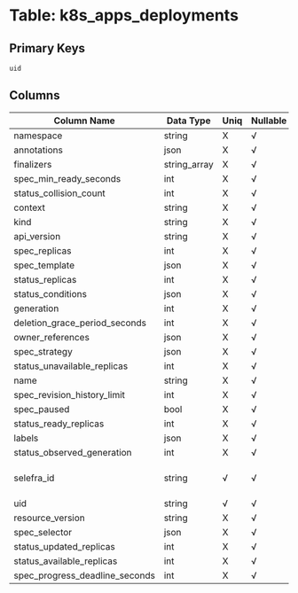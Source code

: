 # Table: k8s_apps_deployments

## Primary Keys 

```
uid
```


## Columns 

|  Column Name   |  Data Type  | Uniq | Nullable | Description | 
|  ----  | ----  | ----  | ----  | ---- | 
| namespace | string | X | √ |  | 
| annotations | json | X | √ |  | 
| finalizers | string_array | X | √ |  | 
| spec_min_ready_seconds | int | X | √ |  | 
| status_collision_count | int | X | √ |  | 
| context | string | X | √ |  | 
| kind | string | X | √ |  | 
| api_version | string | X | √ |  | 
| spec_replicas | int | X | √ |  | 
| spec_template | json | X | √ |  | 
| status_replicas | int | X | √ |  | 
| status_conditions | json | X | √ |  | 
| generation | int | X | √ |  | 
| deletion_grace_period_seconds | int | X | √ |  | 
| owner_references | json | X | √ |  | 
| spec_strategy | json | X | √ |  | 
| status_unavailable_replicas | int | X | √ |  | 
| name | string | X | √ |  | 
| spec_revision_history_limit | int | X | √ |  | 
| spec_paused | bool | X | √ |  | 
| status_ready_replicas | int | X | √ |  | 
| labels | json | X | √ |  | 
| status_observed_generation | int | X | √ |  | 
| selefra_id | string | √ | √ | primary keys value md5 | 
| uid | string | √ | √ |  | 
| resource_version | string | X | √ |  | 
| spec_selector | json | X | √ |  | 
| status_updated_replicas | int | X | √ |  | 
| status_available_replicas | int | X | √ |  | 
| spec_progress_deadline_seconds | int | X | √ |  | 


